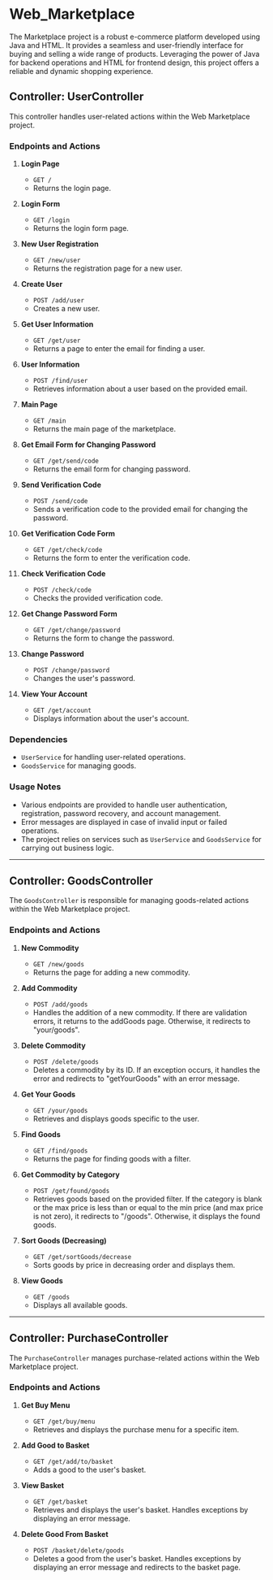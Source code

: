 # Web_Marketplace

The Marketplace project is a robust e-commerce platform developed using Java and HTML. It provides a seamless and user-friendly interface for buying and selling a wide range of products. Leveraging the power of Java for backend operations and HTML for frontend design, this project offers a reliable and dynamic shopping experience.

## Controller: UserController

This controller handles user-related actions within the Web Marketplace project.

### Endpoints and Actions

1. **Login Page**
   - `GET /`
   - Returns the login page.

2. **Login Form**
   - `GET /login`
   - Returns the login form page.

3. **New User Registration**
   - `GET /new/user`
   - Returns the registration page for a new user.
   
4. **Create User**
   - `POST /add/user`
   - Creates a new user.
   
5. **Get User Information**
   - `GET /get/user`
   - Returns a page to enter the email for finding a user.
   
6. **User Information**
   - `POST /find/user`
   - Retrieves information about a user based on the provided email.

7. **Main Page**
   - `GET /main`
   - Returns the main page of the marketplace.

8. **Get Email Form for Changing Password**
   - `GET /get/send/code`
   - Returns the email form for changing password.

9. **Send Verification Code**
   - `POST /send/code`
   - Sends a verification code to the provided email for changing the password.

10. **Get Verification Code Form**
    - `GET /get/check/code`
    - Returns the form to enter the verification code.

11. **Check Verification Code**
    - `POST /check/code`
    - Checks the provided verification code.

12. **Get Change Password Form**
    - `GET /get/change/password`
    - Returns the form to change the password.

13. **Change Password**
    - `POST /change/password`
    - Changes the user's password.

14. **View Your Account**
    - `GET /get/account`
    - Displays information about the user's account.

### Dependencies
- `UserService` for handling user-related operations.
- `GoodsService` for managing goods.

### Usage Notes
- Various endpoints are provided to handle user authentication, registration, password recovery, and account management.
- Error messages are displayed in case of invalid input or failed operations.
- The project relies on services such as `UserService` and `GoodsService` for carrying out business logic.

---

## Controller: GoodsController

The `GoodsController` is responsible for managing goods-related actions within the Web Marketplace project.

### Endpoints and Actions

1. **New Commodity**
   - `GET /new/goods`
   - Returns the page for adding a new commodity.

2. **Add Commodity**
   - `POST /add/goods`
   - Handles the addition of a new commodity. If there are validation errors, it returns to the addGoods page. Otherwise, it redirects to "your/goods".

3. **Delete Commodity**
   - `POST /delete/goods`
   - Deletes a commodity by its ID. If an exception occurs, it handles the error and redirects to "getYourGoods" with an error message.

4. **Get Your Goods**
   - `GET /your/goods`
   - Retrieves and displays goods specific to the user.

5. **Find Goods**
   - `GET /find/goods`
   - Returns the page for finding goods with a filter.

6. **Get Commodity by Category**
   - `POST /get/found/goods`
   - Retrieves goods based on the provided filter. If the category is blank or the max price is less than or equal to the min price (and max price is not zero), it redirects to "/goods". Otherwise, it displays the found goods.

7. **Sort Goods (Decreasing)**
   - `GET /get/sortGoods/decrease`
   - Sorts goods by price in decreasing order and displays them.

8. **View Goods**
   - `GET /goods`
   - Displays all available goods.

---

## Controller: PurchaseController

The `PurchaseController` manages purchase-related actions within the Web Marketplace project.

### Endpoints and Actions

1. **Get Buy Menu**
   - `GET /get/buy/menu`
   - Retrieves and displays the purchase menu for a specific item.

2. **Add Good to Basket**
   - `GET /get/add/to/basket`
   - Adds a good to the user's basket.

3. **View Basket**
   - `GET /get/basket`
   - Retrieves and displays the user's basket. Handles exceptions by displaying an error message.

4. **Delete Good From Basket**
   - `POST /basket/delete/goods`
   - Deletes a good from the user's basket. Handles exceptions by displaying an error message and redirects to the basket page.

